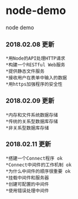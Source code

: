 # node-demo
node demo 
### 2018.02.08 更新  
```
*用Node的API处理HTTP请求 
*构建一个RESTful Web服务
*提供静态文件服务
*接收用户在表单中输入的数据
*用https加强程序的安全性
```

### 2018.02.09 更新  
```
*内存和文件系统数据存储
*传统的关系型数据库存储
*非关系型数据库存储
```

### 2018.02.11 更新  
```
*搭建一个Connect程序 ok
*Connect中间件的工作机制 ok
*为什么中间件的顺序很重要 ok
*挂载中间件和服务器
*创建可配置的中间件
*使用错误处理中间件
```


